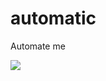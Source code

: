 # automatic
Automate me

![](https://github.com/nonameexist/automatic/workflows/.github/workflows/nginx_upstream_switch_ipv6_test.yml/badge.svg?branch=master)
